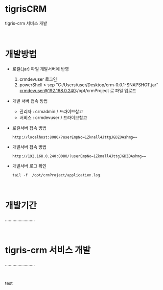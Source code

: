 # tigrisCRM
tigris-crm 서비스 개발

<br />

# 개발방법

  - 로컬(.jar) 파일 개발서버에 반영
       1. crmdevuser 로그인
       2. powerShell > scp "C:/Users/user/Desktop/crm-0.0.1-SNAPSHOT.jar" crmdevuser@192.168.0.240:/opt/crmProject 로 파일 업로드 

  - 개발 서버 접속 방법
      - 관리자 : crmadmin / 드라이브참고
      - 서비스 : crmdevuser / 드라이브참고
    
  - 로컬서버 접속 방법

        http://localhost:8080/?userEmpNo=1Zknall4JttgJGDZOAshmg==

  - 개발서버 접속 방법

        http://192.168.0.240:8080/?userEmpNo=1Zknall4JttgJGDZOAshmg==

  - 개발서버 로그 확인

        tail -f  /opt/crmProject/application.log

<br />

# 개발기간
........................

<br />

# tigris-crm 서비스 개발
........................

<br />

test
